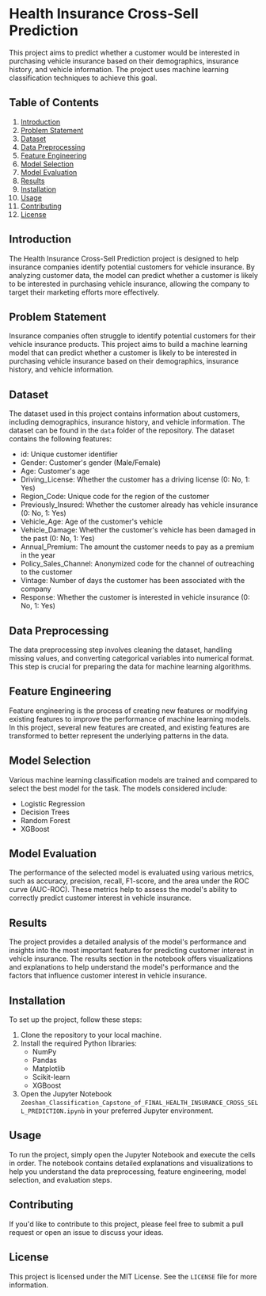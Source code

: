 # Health Insurance Cross-Sell Prediction

This project aims to predict whether a customer would be interested in purchasing vehicle insurance based on their demographics, insurance history, and vehicle information. The project uses machine learning classification techniques to achieve this goal.

## Table of Contents

1. [Introduction](#introduction)
2. [Problem Statement](#problem-statement)
3. [Dataset](#dataset)
4. [Data Preprocessing](#data-preprocessing)
5. [Feature Engineering](#feature-engineering)
6. [Model Selection](#model-selection)
7. [Model Evaluation](#model-evaluation)
8. [Results](#results)
9. [Installation](#installation)
10. [Usage](#usage)
11. [Contributing](#contributing)
12. [License](#license)

## Introduction

The Health Insurance Cross-Sell Prediction project is designed to help insurance companies identify potential customers for vehicle insurance. By analyzing customer data, the model can predict whether a customer is likely to be interested in purchasing vehicle insurance, allowing the company to target their marketing efforts more effectively.

## Problem Statement

Insurance companies often struggle to identify potential customers for their vehicle insurance products. This project aims to build a machine learning model that can predict whether a customer is likely to be interested in purchasing vehicle insurance based on their demographics, insurance history, and vehicle information.

## Dataset

The dataset used in this project contains information about customers, including demographics, insurance history, and vehicle information. The dataset can be found in the `data` folder of the repository. The dataset contains the following features:

- id: Unique customer identifier
- Gender: Customer's gender (Male/Female)
- Age: Customer's age
- Driving_License: Whether the customer has a driving license (0: No, 1: Yes)
- Region_Code: Unique code for the region of the customer
- Previously_Insured: Whether the customer already has vehicle insurance (0: No, 1: Yes)
- Vehicle_Age: Age of the customer's vehicle
- Vehicle_Damage: Whether the customer's vehicle has been damaged in the past (0: No, 1: Yes)
- Annual_Premium: The amount the customer needs to pay as a premium in the year
- Policy_Sales_Channel: Anonymized code for the channel of outreaching to the customer
- Vintage: Number of days the customer has been associated with the company
- Response: Whether the customer is interested in vehicle insurance (0: No, 1: Yes)

## Data Preprocessing

The data preprocessing step involves cleaning the dataset, handling missing values, and converting categorical variables into numerical format. This step is crucial for preparing the data for machine learning algorithms.

## Feature Engineering

Feature engineering is the process of creating new features or modifying existing features to improve the performance of machine learning models. In this project, several new features are created, and existing features are transformed to better represent the underlying patterns in the data.

## Model Selection

Various machine learning classification models are trained and compared to select the best model for the task. The models considered include:

- Logistic Regression
- Decision Trees
- Random Forest
- XGBoost

## Model Evaluation

The performance of the selected model is evaluated using various metrics, such as accuracy, precision, recall, F1-score, and the area under the ROC curve (AUC-ROC). These metrics help to assess the model's ability to correctly predict customer interest in vehicle insurance.

## Results

The project provides a detailed analysis of the model's performance and insights into the most important features for predicting customer interest in vehicle insurance. The results section in the notebook offers visualizations and explanations to help understand the model's performance and the factors that influence customer interest in vehicle insurance.

## Installation

To set up the project, follow these steps:

1. Clone the repository to your local machine.
2. Install the required Python libraries:
   - NumPy
   - Pandas
   - Matplotlib
   - Scikit-learn
   - XGBoost
3. Open the Jupyter Notebook `Zeeshan_Classification_Capstone_of_FINAL_HEALTH_INSURANCE_CROSS_SELL_PREDICTION.ipynb` in your preferred Jupyter environment.

## Usage

To run the project, simply open the Jupyter Notebook and execute the cells in order. The notebook contains detailed explanations and visualizations to help you understand the data preprocessing, feature engineering, model selection, and evaluation steps.

## Contributing

If you'd like to contribute to this project, please feel free to submit a pull request or open an issue to discuss your ideas.

## License

This project is licensed under the MIT License. See the `LICENSE` file for more information.
